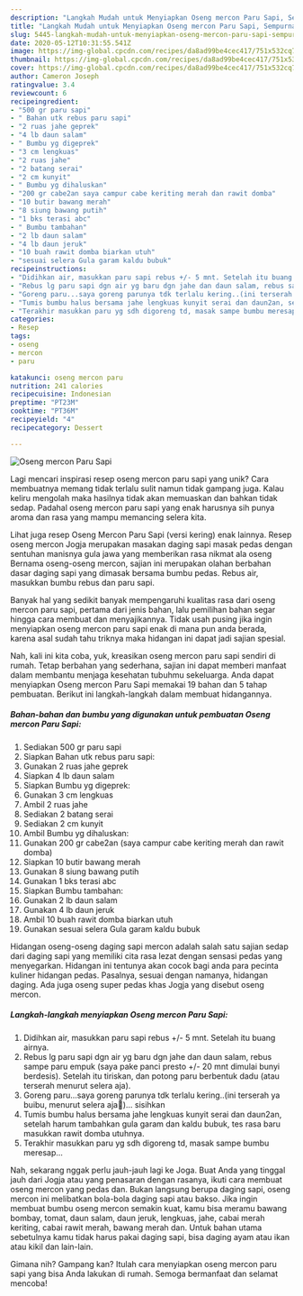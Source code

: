 ```yaml
---
description: "Langkah Mudah untuk Menyiapkan Oseng mercon Paru Sapi, Sempurna"
title: "Langkah Mudah untuk Menyiapkan Oseng mercon Paru Sapi, Sempurna"
slug: 5445-langkah-mudah-untuk-menyiapkan-oseng-mercon-paru-sapi-sempurna
date: 2020-05-12T10:31:55.541Z
image: https://img-global.cpcdn.com/recipes/da8ad99be4cec417/751x532cq70/oseng-mercon-paru-sapi-foto-resep-utama.jpg
thumbnail: https://img-global.cpcdn.com/recipes/da8ad99be4cec417/751x532cq70/oseng-mercon-paru-sapi-foto-resep-utama.jpg
cover: https://img-global.cpcdn.com/recipes/da8ad99be4cec417/751x532cq70/oseng-mercon-paru-sapi-foto-resep-utama.jpg
author: Cameron Joseph
ratingvalue: 3.4
reviewcount: 6
recipeingredient:
- "500 gr paru sapi"
- " Bahan utk rebus paru sapi"
- "2 ruas jahe geprek"
- "4 lb daun salam"
- " Bumbu yg digeprek"
- "3 cm lengkuas"
- "2 ruas jahe"
- "2 batang serai"
- "2 cm kunyit"
- " Bumbu yg dihaluskan"
- "200 gr cabe2an saya campur cabe keriting merah dan rawit domba"
- "10 butir bawang merah"
- "8 siung bawang putih"
- "1 bks terasi abc"
- " Bumbu tambahan"
- "2 lb daun salam"
- "4 lb daun jeruk"
- "10 buah rawit domba biarkan utuh"
- "sesuai selera Gula garam kaldu bubuk"
recipeinstructions:
- "Didihkan air, masukkan paru sapi rebus +/- 5 mnt. Setelah itu buang airnya."
- "Rebus lg paru sapi dgn air yg baru dgn jahe dan daun salam, rebus sampe paru empuk (saya pake panci presto +/- 20 mnt dimulai bunyi berdesis). Setelah itu tiriskan, dan potong paru berbentuk dadu (atau terserah menurut selera aja)."
- "Goreng paru...saya goreng parunya tdk terlalu kering..(ini terserah ya buibu, menurut selera aja🤗)... sisihkan"
- "Tumis bumbu halus bersama jahe lengkuas kunyit serai dan daun2an, setelah harum tambahkan gula garam dan kaldu bubuk, tes rasa baru masukkan rawit domba utuhnya."
- "Terakhir masukkan paru yg sdh digoreng td, masak sampe bumbu meresap..."
categories:
- Resep
tags:
- oseng
- mercon
- paru

katakunci: oseng mercon paru 
nutrition: 241 calories
recipecuisine: Indonesian
preptime: "PT23M"
cooktime: "PT36M"
recipeyield: "4"
recipecategory: Dessert

---
```



![Oseng mercon Paru Sapi](https://img-global.cpcdn.com/recipes/da8ad99be4cec417/751x532cq70/oseng-mercon-paru-sapi-foto-resep-utama.jpg)

Lagi mencari inspirasi resep oseng mercon paru sapi yang unik? Cara membuatnya memang tidak terlalu sulit namun tidak gampang juga. Kalau keliru mengolah maka hasilnya tidak akan memuaskan dan bahkan tidak sedap. Padahal oseng mercon paru sapi yang enak harusnya sih punya aroma dan rasa yang mampu memancing selera kita.

Lihat juga resep Oseng Mercon Paru Sapi (versi kering) enak lainnya. Resep oseng mercon Jogja merupakan masakan daging sapi masak pedas dengan sentuhan manisnya gula jawa yang memberikan rasa nikmat ala oseng Bernama oseng-oseng mercon, sajian ini merupakan olahan berbahan dasar daging sapi yang dimasak bersama bumbu pedas. Rebus air, masukkan bumbu rebus dan paru sapi.

Banyak hal yang sedikit banyak mempengaruhi kualitas rasa dari oseng mercon paru sapi, pertama dari jenis bahan, lalu pemilihan bahan segar hingga cara membuat dan menyajikannya. Tidak usah pusing jika ingin menyiapkan oseng mercon paru sapi enak di mana pun anda berada, karena asal sudah tahu triknya maka hidangan ini dapat jadi sajian spesial.


Nah, kali ini kita coba, yuk, kreasikan oseng mercon paru sapi sendiri di rumah. Tetap berbahan yang sederhana, sajian ini dapat memberi manfaat dalam membantu menjaga kesehatan tubuhmu sekeluarga. Anda dapat menyiapkan Oseng mercon Paru Sapi memakai 19 bahan dan 5 tahap pembuatan. Berikut ini langkah-langkah dalam membuat hidangannya.

<!--inarticleads1-->

##### Bahan-bahan dan bumbu yang digunakan untuk pembuatan Oseng mercon Paru Sapi:

1. Sediakan 500 gr paru sapi
1. Siapkan  Bahan utk rebus paru sapi:
1. Gunakan 2 ruas jahe geprek
1. Siapkan 4 lb daun salam
1. Siapkan  Bumbu yg digeprek:
1. Gunakan 3 cm lengkuas
1. Ambil 2 ruas jahe
1. Sediakan 2 batang serai
1. Sediakan 2 cm kunyit
1. Ambil  Bumbu yg dihaluskan:
1. Gunakan 200 gr cabe2an (saya campur cabe keriting merah dan rawit domba)
1. Siapkan 10 butir bawang merah
1. Gunakan 8 siung bawang putih
1. Gunakan 1 bks terasi abc
1. Siapkan  Bumbu tambahan:
1. Gunakan 2 lb daun salam
1. Gunakan 4 lb daun jeruk
1. Ambil 10 buah rawit domba biarkan utuh
1. Gunakan sesuai selera Gula garam kaldu bubuk


Hidangan oseng-oseng daging sapi mercon adalah salah satu sajian sedap dari daging sapi yang memiliki cita rasa lezat dengan sensasi pedas yang menyegarkan. Hidangan ini tentunya akan cocok bagi anda para pecinta kuliner hidangan pedas. Pasalnya, sesuai dengan namanya, hidangan daging. Ada juga oseng super pedas khas Jogja yang disebut oseng mercon. 

<!--inarticleads2-->

##### Langkah-langkah menyiapkan Oseng mercon Paru Sapi:

1. Didihkan air, masukkan paru sapi rebus +/- 5 mnt. Setelah itu buang airnya.
1. Rebus lg paru sapi dgn air yg baru dgn jahe dan daun salam, rebus sampe paru empuk (saya pake panci presto +/- 20 mnt dimulai bunyi berdesis). Setelah itu tiriskan, dan potong paru berbentuk dadu (atau terserah menurut selera aja).
1. Goreng paru...saya goreng parunya tdk terlalu kering..(ini terserah ya buibu, menurut selera aja🤗)... sisihkan
1. Tumis bumbu halus bersama jahe lengkuas kunyit serai dan daun2an, setelah harum tambahkan gula garam dan kaldu bubuk, tes rasa baru masukkan rawit domba utuhnya.
1. Terakhir masukkan paru yg sdh digoreng td, masak sampe bumbu meresap...


Nah, sekarang nggak perlu jauh-jauh lagi ke Joga. Buat Anda yang tinggal jauh dari Jogja atau yang penasaran dengan rasanya, ikuti cara membuat oseng mercon yang pedas dan. Bukan langsung berupa daging sapi, oseng mercon ini melibatkan bola-bola daging sapi atau bakso. Jika ingin membuat bumbu oseng mercon semakin kuat, kamu bisa meramu bawang bombay, tomat, daun salam, daun jeruk, lengkuas, jahe, cabai merah keriting, cabai rawit merah, bawang merah dan. Untuk bahan utama sebetulnya kamu tidak harus pakai daging sapi, bisa daging ayam atau ikan atau kikil dan lain-lain. 

Gimana nih? Gampang kan? Itulah cara menyiapkan oseng mercon paru sapi yang bisa Anda lakukan di rumah. Semoga bermanfaat dan selamat mencoba!

